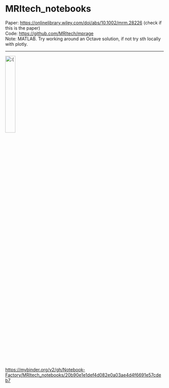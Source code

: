 # MRItech_notebooks
Paper: https://onlinelibrary.wiley.com/doi/abs/10.1002/mrm.28226 (check if this is the paper) <br> 
Code: https://github.com/MRItech/mprage <br> 
Note: MATLAB. Try working around an Octave solution, if not try sth locally with plotly.

---
<img width="25%" height="25%" src='https://cdn.discordapp.com/attachments/694279552607977483/793820594688491530/Screenshot_20201215_1526402.jpg' title=":(" />

https://mybinder.org/v2/gh/Notebook-Factory/MRItech_notebooks/20b90e1e1def4d082e0a03ae4d4f6691e57cdeb7
